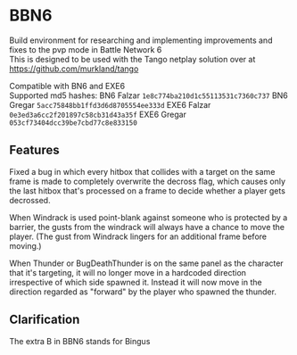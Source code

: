 # BBN6
 
Build environment for researching and implementing improvements and fixes to the pvp mode in Battle Network 6  
This is designed to be used with the Tango netplay solution over at <https://github.com/murkland/tango>  

Compatible with BN6 and EXE6  
Supported md5 hashes:
BN6 Falzar `1e8c774ba210d1c55113531c7360c737`
BN6 Gregar `5acc75848bb1ffd3d6d8705554ee333d`
EXE6 Falzar `0e3ed3a6cc2f201897c58cb31d43a35f`
EXE6 Gregar `053cf73404dcc39be7cbd77c8e833150`

## Features
Fixed a bug in which every hitbox that collides with a target on the same frame is made to completely overwrite the decross flag, which causes only the last hitbox that's processed on a frame to decide whether a player gets decrossed.  

When Windrack is used point-blank against someone who is protected by a barrier, the gusts from the windrack will always have a chance to move the player. (The gust from Windrack lingers for an additional frame before moving.)  

When Thunder or BugDeathThunder is on the same panel as the character that it's targeting, it will no longer move in a hardcoded direction irrespective of which side spawned it. Instead it will now move in the direction regarded as "forward" by the player who spawned the thunder.

  
## Clarification
The extra B in BBN6 stands for Bingus  
